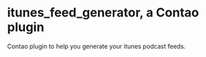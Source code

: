 itunes_feed_generator, a Contao plugin
=====================

Contao plugin to help you generate your itunes podcast feeds.
